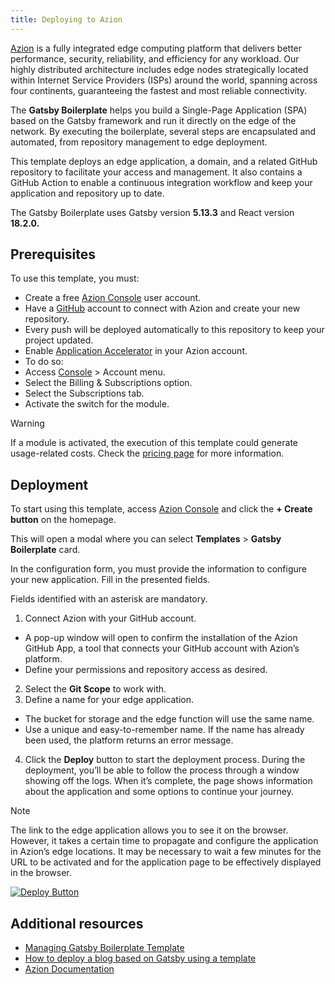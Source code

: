 ```yaml
---
title: Deploying to Azion
---
```


[Azion](https://www.azion.com/) is a fully integrated edge computing platform that delivers better performance, security, reliability, and efficiency for any workload. Our highly distributed architecture includes edge nodes strategically located within Internet Service Providers (ISPs) around the world, spanning across four continents, guaranteeing the fastest and most reliable connectivity.


The **Gatsby Boilerplate** helps you build a Single-Page Application (SPA) based on the Gatsby framework and run it directly on the edge of the network. By executing the boilerplate, several steps are encapsulated and automated, from repository management to edge deployment.


This template deploys an edge application, a domain, and a related GitHub repository to facilitate your access and management. It also contains a GitHub Action to enable a continuous integration workflow and keep your application and repository up to date.


The Gatsby Boilerplate uses Gatsby version **5.13.3** and React version **18.2.0.**


## Prerequisites


To use this template, you must:


- Create a free [Azion Console](https://console.azion.com/) user account. 
- Have a [GitHub](https://github.com/signup) account to connect with Azion and create your new repository.
 - Every push will be deployed automatically to this repository to keep your project updated.
- Enable [Application Accelerator](https://www.azion.com/en/documentation/products/build/edge-application/application-accelerator/) in your Azion account.
 - To do so:
 - Access [Console](https://console.azion.com/) > Account menu.
 - Select the Billing & Subscriptions option.
 - Select the Subscriptions tab.
 - Activate the switch for the module.

> [!WARNING]
> If a module is activated, the execution of this template could generate usage-related costs. Check the [pricing page](https://www.azion.com/en/documentation/products/pricing/) for more information.


## Deployment


To start using this template, access [Azion Console](https://console.azion.com/) and click the **+ Create button** on the homepage.


This will open a modal where you can select **Templates** > **Gatsby Boilerplate** card.


In the configuration form, you must provide the information to configure your new application. Fill in the presented fields.


Fields identified with an asterisk are mandatory.


1. Connect Azion with your GitHub account.
- A pop-up window will open to confirm the installation of the Azion GitHub App, a tool that connects your GitHub account with Azion’s platform.
- Define your permissions and repository access as desired.
2. Select the **Git Scope** to work with.
3. Define a name for your edge application.
- The bucket for storage and the edge function will use the same name.
- Use a unique and easy-to-remember name. If the name has already been used, the platform returns an error message.
4. Click the **Deploy** button to start the deployment process.
During the deployment, you’ll be able to follow the process through a window showing off the logs. When it’s complete, the page shows information about the application and some options to continue your journey.

> [!NOTE]
> The link to the edge application allows you to see it on the browser. However, it takes a certain time to propagate and configure the application in Azion’s edge locations. It may be necessary to wait a few minutes for the URL to be activated and for the application page to be effectively displayed in the browser.


[![Deploy Button](https://github.com/aziontech/azion-samples/raw/dev/static/button.png)](https://console.azion.com/create/gatsby/gatsby-boilerplate "Deploy with Azion")




## Additional resources
- [Managing Gatsby Boilerplate Template](https://www.azion.com/en/documentation/products/guides/gatsby-boilerplate/#managing-the-template)
- [How to deploy a blog based on Gatsby using a template](https://www.azion.com/en/documentation/products/guides/gatsby-blog-starter-kit/)
- [Azion Documentation](https://www.azion.com/en/documentation/)

